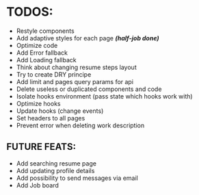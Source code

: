 # TODOS:
- Restyle components
- Add adaptive styles for each page ***(half-job done)***
- Optimize code
- Add Error fallback
- Add Loading fallback
- Think about changing resume steps layout
- Try to create DRY principe
- Add limit and pages query params for api
- Delete useless or duplicated components and code
- Isolate hooks environment (pass state which hooks work with)
- Optimize hooks
- Update hooks (change events)
- Set headers to all pages
- Prevent error when deleting work description

## FUTURE FEATS:
- Add searching resume page
- Add updating profile details
- Add possibility to send messages via email
- Add Job board

